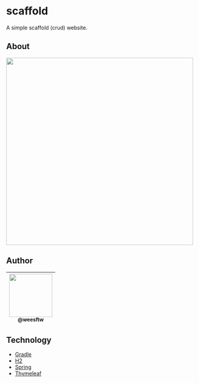# scaffold
A simple scaffold (crud) website.

## About
<img src="https://ik.imagekit.io/do87d6wa1/scaffold_AWMlWH5aC7.gif" width=500>

## Author
| [<img src="https://github.com/weesftw.png?size=115" width=115><br><sub>@weesftw</sub>](https://github.com/weesftw) |
| :---: |

## Technology
- [Gradle](https://gradle.org/)
- [H2](https://www.h2database.com/html/main.html)
- [Spring](https://spring.io/)
- [Thymeleaf](https://www.thymeleaf.org/)
